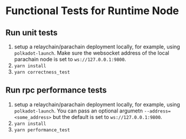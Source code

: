 Functional Tests for Runtime Node
=================================

## Run unit tests
1. setup a relaychain/parachain deployment locally, for example, using `polkadot-launch`. 
Make sure the websocket address of the local parachain node is set to  `ws://127.0.0.1:9800`.
2. `yarn install`
3. `yarn correctness_test`

## Run rpc performance tests
1. setup a relaychain/parachain deployment locally, for example, using `polkadot-launch`. 
You can pass an optional argumetn `--address=<some_address>` but the default is set to  `ws://127.0.0.1:9800`.
2. `yarn install`
3. `yarn performance_test`